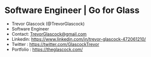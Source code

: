 # Software Engineer  |  Go for Glass
- Trevor Glascock (@TrevorGlascock)
- Software Engineer
- Contact: TrevorGlascock@gmail.com
- Linkedin: https://www.linkedin.com/in/trevor-glascock-472061210/
- Twitter : https://twitter.com/GlascockTrevor
- Portfolio : https://theglascock.com/
